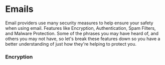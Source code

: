 # Emails 

Email providers use many security measures to help ensure your safety when using email. Features like Encryption, Authentication, Spam Filters, and Malware Protection. Some of the phrases you may have heard of, and others you may not have, so let's break these features down so you have a better understanding of just how they're helping to protect you. 

### Encryption
